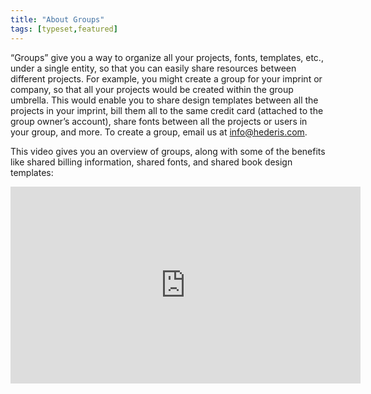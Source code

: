 ```yaml
---
title: "About Groups"
tags: [typeset,featured]
---
```

 
<html><body><section data-type="chapter" class="hsecchapter" data-hederis-type="hsecchapter" id="about-groups" data-pi-attrs="id: about-groups; data-tags: typeset,featured;" role="doc-chapter" data-tags="typeset,featured" data-author-name=" " data-book-title=" " title="About Groups"><p class="hblkp" data-hederis-type="hblkp" id="pLy2LgDZY">&#8220;Groups&#8221; give you a way to organize all your projects, fonts, templates, etc., under a single entity, so that you can easily share resources between different projects. For example, you might create a group for your imprint or company, so that all your projects would be created within the group umbrella. This would enable you to share design templates between all the projects in your imprint, bill them all to the same credit card (attached to the group owner&#8217;s account), share fonts between all the projects or users in your group, and more. To create a group, email us at <a href="mailto:info@hederis.com" class="hspana" data-hederis-type="hspana" id="pZjceTCcm">info@hederis.com</a>. </p><p class="hblkp" data-hederis-type="hblkp" id="pVYIaTQIv">This video gives you an overview of groups, along with some of the benefits like shared billing information, shared fonts, and shared book design templates:</p><iframe width="560" height="315" src="https://www.youtube.com/embed/djvRa65YNu4" title="YouTube" video="" player="" frameborder="0" allow="accelerometer;" autoplay="" clipboard-write="" encrypted-media="" gyroscope="" picture-in-picture="" allowfullscreen=""/><p data-embedded-html="true">INTENTIONALLY BLANK</p></section></body></html>
